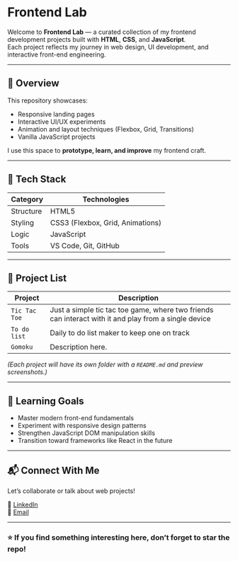 #  Frontend Lab

Welcome to **Frontend Lab** — a curated collection of my frontend development projects built with **HTML**, **CSS**, and **JavaScript**.  
Each project reflects my journey in web design, UI development, and interactive front-end engineering.

---

## 🚀 Overview

This repository showcases:
- Responsive landing pages  
- Interactive UI/UX experiments  
- Animation and layout techniques (Flexbox, Grid, Transitions)  
- Vanilla JavaScript projects 

I use this space to **prototype, learn, and improve** my frontend craft.

---

## 🧩 Tech Stack

| Category | Technologies |
|-----------|--------------|
| Structure | HTML5 |
| Styling | CSS3 (Flexbox, Grid, Animations) |
| Logic | JavaScript  |
| Tools | VS Code, Git, GitHub |

---

## 📁 Project List

| Project | Description |
|----------|--------------|
| `Tic Tac Toe`| Just a simple tic tac toe game, where two friends can interact with it and play from a single device |
| `To do list`| Daily to do list maker to keep one on track|
| `Gomoku` | Description here. |

*(Each project will have its own folder with a `README.md` and preview screenshots.)*

---


## 🧠 Learning Goals

- Master modern front-end fundamentals  
- Experiment with responsive design patterns  
- Strengthen JavaScript DOM manipulation skills  
- Transition toward frameworks like React in the future  

---

## 📬 Connect With Me

Let’s collaborate or talk about web projects!  

 
💼 [LinkedIn](https://www.linkedin.com/in/hesney-hasin-maliha/)  
📧 [Email](mailto:hesneyhasinmaliha@gmail.com)

---

### ⭐ If you find something interesting here, don’t forget to star the repo!

